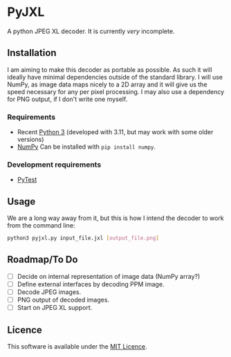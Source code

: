 # PyJXL

A python JPEG XL decoder. It is currently *very* incomplete.

## Installation

I am aiming to make this decoder as portable as possible. As such it will
ideally have minimal dependencies outside of the standard library. I will use
NumPy, as image data maps nicely to a 2D array and it will give us the speed
necessary for any per pixel processing. I may also use a dependency for PNG
output, if I don't write one myself.

### Requirements

- Recent [Python 3](https://www.python.org/) (developed with 3.11, but may work with some older versions)
- [NumPy](https://numpy.org/) Can be installed with `pip install numpy`.

### Development requirements

- [PyTest](https://docs.pytest.org/)

## Usage

We are a long way away from it, but this is how I intend the decoder to work
from the command line:

```sh
python3 pyjxl.py input_file.jxl [output_file.png]
```

## Roadmap/To Do

- [ ] Decide on internal representation of image data (NumPy array?)
- [ ] Define external interfaces by decoding PPM image.
- [ ] Decode JPEG images.
- [ ] PNG output of decoded images.
- [ ] Start on JPEG XL support.

<!-- ## Contributing

State if you are open to contributions and what your requirements are for
accepting them.

For people who want to make changes to your project, it's helpful to have some
documentation on how to get started. Perhaps there is a script that they should
run or some environment variables that they need to set. Make these steps
explicit. These instructions could also be useful to your future self.

You can also document commands to lint the code or run tests. These steps help
to ensure high code quality and reduce the likelihood that the changes
inadvertently break something. Having instructions for running tests is
especially helpful if it requires external setup, such as starting a Selenium
server for testing in a browser. -->

<!-- ## Acknowledgements

Show your appreciation to those who have contributed to the project. -->

## Licence

This software is available under the [MIT Licence](LICENCE).
